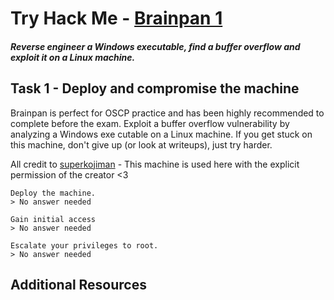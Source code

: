 # Try Hack Me - [Brainpan 1](https://tryhackme.com/room/brainpan)
##### Reverse engineer a Windows executable, find a buffer overflow and exploit it on a Linux machine.

## Task 1 - Deploy and compromise the machine 

Brainpan is perfect for OSCP practice and has been highly recommended to complete before the exam. Exploit a buffer overflow vulnerability by analyzing a Windows exe cutable on a Linux machine. If you get stuck on this machine, don't give up (or look at writeups), just try harder.

All credit to [superkojiman](https://www.vulnhub.com/entry/brainpan-1,51/) - This machine is used here with the explicit permission of the creator <3
```
Deploy the machine.
> No answer needed
```

```
Gain initial access
> No answer needed
```

```
Escalate your privileges to root.
> No answer needed
```

## Additional Resources